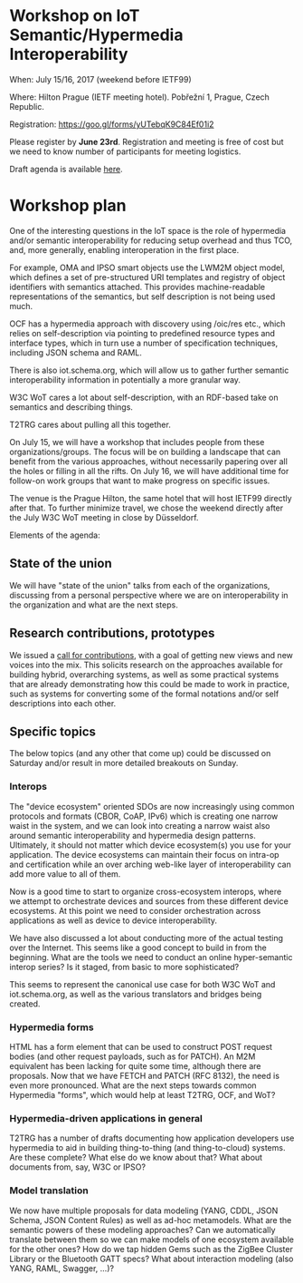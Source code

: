 # Workshop on IoT Semantic/Hypermedia Interoperability

When: July 15/16, 2017 (weekend before IETF99)

Where: Hilton Prague (IETF meeting hotel). Pobřežní 1, Prague, Czech Republic. 

Registration: https://goo.gl/forms/yUTebqK9C84Ef01i2

Please register by **June 23rd**. Registration and meeting is free of cost but we need to know number of participants for meeting logistics.

Draft agenda is available [here](https://github.com/t2trg/2017-07-wishi/blob/master/AGENDA.md).

# Workshop plan

One of the interesting questions in the IoT space is the role of
hypermedia and/or semantic interoperability for reducing setup
overhead and thus TCO, and, more generally, enabling interoperation in
the first place.

For example, OMA and IPSO smart objects use the LWM2M object model,
which defines a set of pre-structured URI templates and registry of
object identifiers with semantics attached. This provides
machine-readable representations of the semantics, but self
description is not being used much.

OCF has a hypermedia approach with discovery using /oic/res etc.,
which relies on self-description via pointing to predefined resource
types and interface types, which in turn use a number of specification
techniques, including JSON schema and RAML.

There is also iot.schema.org, which will allow us to gather further
semantic interoperability information in potentially a more granular
way.

W3C WoT cares a lot about self-description, with an RDF-based take on
semantics and describing things.

T2TRG cares about pulling all this together.

On July 15, we will have a workshop that includes people from these
organizations/groups.  The focus will be on building a landscape that
can benefit from the various approaches, without necessarily papering
over all the holes or filling in all the rifts.  On July 16, we will
have additional time for follow-on work groups that want to make
progress on specific issues.

The venue is the Prague Hilton, the same hotel that will host IETF99
directly after that.  To further minimize travel, we chose the weekend
directly after the July W3C WoT meeting in close by Düsseldorf.

Elements of the agenda:

## State of the union

We will have "state of the union" talks from each of the
organizations, discussing from a personal perspective where we are on
interoperability in the organization and what are the next steps.

## Research contributions, prototypes

We issued a [call for contributions][cfc], with a goal of getting new
views and new voices into the mix.  This solicits research on the
approaches available for building hybrid, overarching systems, as well
as some practical systems that are already demonstrating how this
could be made to work in practice, such as systems for converting some
of the formal notations and/or self descriptions into each other.

[cfc]: https://github.com/t2trg/2017-07-wishi/blob/master/CALL-FOR-CONTRIBUTIONS.md

## Specific topics

The below topics (and any other that come up) could be discussed on
Saturday and/or result in more detailed breakouts on Sunday.

### Interops

The "device ecosystem" oriented SDOs are now increasingly using common
protocols and formats (CBOR, CoAP, IPv6) which is creating one narrow
waist in the system, and we can look into creating a narrow waist also
around semantic interoperability and hypermedia design patterns.
Ultimately, it should not matter which device ecosystem(s) you use for
your application.  The device ecosystems can maintain their focus on
intra-op and certification while an over arching web-like layer of
interoperability can add more value to all of them.

Now is a good time to start to organize cross-ecosystem interops,
where we attempt to orchestrate devices and sources from these
different device ecosystems. At this point we need to consider
orchestration across applications as well as device to device
interoperability.

We have also discussed a lot about conducting more of the actual
testing over the Internet. This seems like a good concept to build in
from the beginning. What are the tools we need to conduct an online
hyper-semantic interop series? Is it staged, from basic to more
sophisticated?

This seems to represent the canonical use case for both W3C WoT and
iot.schema.org, as well as the various translators and bridges being
created.

### Hypermedia forms

HTML has a form element that can be used to construct POST request
bodies (and other request payloads, such as for PATCH).  An M2M
equivalent has been lacking for quite some time, although there are
proposals.  Now that we have FETCH and PATCH (RFC 8132), the need is
even more pronounced.  What are the next steps towards common
Hypermedia "forms", which would help at least T2TRG, OCF, and WoT?

### Hypermedia-driven applications in general

T2TRG has a number of drafts documenting how application developers
use hypermedia to aid in building thing-to-thing (and thing-to-cloud)
systems.  Are these complete?  What else do we know about that? What
about documents from, say, W3C or IPSO?

### Model translation

We now have multiple proposals for data modeling (YANG, CDDL, JSON
Schema, JSON Content Rules) as well as ad-hoc metamodels.  What are
the semantic powers of these modeling approaches?  Can we
automatically translate between them so we can make models of one
ecosystem available for the other ones?  How do we tap hidden Gems
such as the ZigBee Cluster Library or the Bluetooth GATT specs? What
about interaction modeling (also YANG, RAML, Swagger, ...)?
